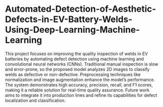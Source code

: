 # Automated-Detection-of-Aesthetic-Defects-in-EV-Battery-Welds-Using-Deep-Learning-Machine-Learning
This project focuses on improving the quality inspection of welds in EV batteries by automating defect detection using machine learning and convolutional neural networks (CNNs). Traditional manual inspection is slow and error-prone, so the proposed model analyzes 2D images to classify welds as defective or non-defective. Preprocessing techniques like normalization and image augmentation enhance the model’s performance. The system demonstrates high accuracy, precision, recall, and F1 scores, making it a reliable solution for real-time quality assurance. Future work aims to integrate it into production lines and refine its capabilities for defect localization and classification.

